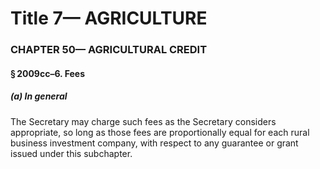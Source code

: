 
# Title 7— AGRICULTURE
### CHAPTER 50— AGRICULTURAL CREDIT
#### § 2009cc–6. Fees
##### (a) In general

The Secretary may charge such fees as the Secretary considers appropriate, so long as those fees are proportionally equal for each rural business investment company, with respect to any guarantee or grant issued under this subchapter.

